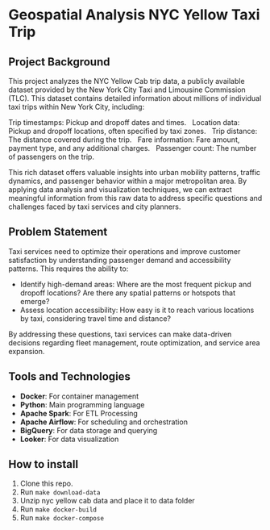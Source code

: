 # Geospatial Analysis NYC Yellow Taxi Trip

## Project Background
This project analyzes the NYC Yellow Cab trip data, a publicly available dataset provided by the New York City Taxi and Limousine Commission (TLC). This dataset contains detailed information about millions of individual taxi trips within New York City, including:   

Trip timestamps: Pickup and dropoff dates and times.   
Location data: Pickup and dropoff locations, often specified by taxi zones.   
Trip distance: The distance covered during the trip.   
Fare information: Fare amount, payment type, and any additional charges.   
Passenger count: The number of passengers on the trip.

This rich dataset offers valuable insights into urban mobility patterns, traffic dynamics, and passenger behavior within a major metropolitan area.  By applying data analysis and visualization techniques, we can extract meaningful information from this raw data to address specific questions and challenges faced by taxi services and city planners.   

## Problem Statement
Taxi services need to optimize their operations and improve customer satisfaction by understanding  passenger demand and accessibility patterns. This requires the ability to:
- Identify high-demand areas: Where are the most frequent pickup and dropoff locations? Are there any spatial patterns or hotspots that emerge?
- Assess location accessibility: How easy is it to reach various locations by taxi, considering travel time and distance?

By addressing these questions, taxi services can make data-driven decisions regarding fleet management, route optimization, and service area expansion.

## Tools and Technologies
- **Docker**: For container management
- **Python**: Main programming language
- **Apache Spark**: For ETL Processing
- **Apache Airflow**: For scheduling and orchestration
- **BigQuery**: For data storage and querying
- **Looker**: For data visualization

## How to install
1. Clone this repo.
2. Run `make download-data`
3. Unzip nyc yellow cab data and place it to data folder
4. Run `make docker-build`
5. Run `make docker-compose`